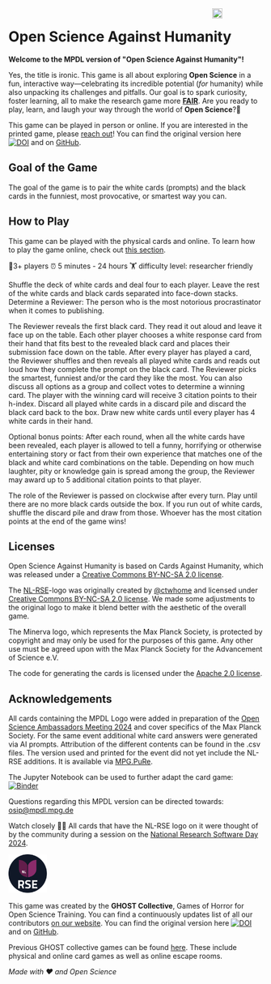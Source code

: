 
<img src="images/GHOST.gif" width="20%" height="20%" align="right">

# Open Science Against Humanity

**Welcome to the MPDL version of "Open Science Against Humanity"!**

Yes, the title is ironic. This game is all about exploring **Open Science** in a fun, interactive way—celebrating its incredible potential (*for* humanity) while also unpacking its challenges and pitfalls. Our goal is to spark curiosity, foster learning, all to make the research game more [**FAIR**](https://www.go-fair.org/fair-principles/).
Are you ready to play, learn, and laugh your way through the world of **Open Science**?🙌

This game can be played in person or online. If you are interested in the printed game, please [reach out](rdm@vu.nl)!
You can find the original version here [![DOI](https://zenodo.org/badge/DOI/10.5281/zenodo.10017280.svg)](https://doi.org/10.5281/zenodo.10017280) and on [GitHub](https://github.com/ubvu/OpenScienceAgainstHumanity).

## Goal of the Game

The goal of the game is to pair the white cards (prompts) and the black cards in the funniest, most provocative, or smartest way you can.

## How to Play

This game can be played with the physical cards and online. To learn how to play the game online, check out [this section](#playing-online).

🧍3+ players		⏰ 5 minutes - 24 hours	🏋️ difficulty level: researcher friendly

Shuffle the deck of white cards and deal four to each player. Leave the rest of the white cards and black cards separated into face-down stacks. Determine a Reviewer: The person who is the most notorious procrastinator when it comes to publishing.

The Reviewer reveals the first black card. They read it out aloud and leave it face up on the table. Each other player chooses a white response card from their hand that fits best to the revealed black card and places their submission face down on the table. After every player has played a card, the Reviewer shuffles and then reveals all played white cards and reads out loud how they complete the prompt on the black card. The Reviewer picks the smartest, funniest and/or the card they like the most. You can also discuss all options as a group and collect votes to determine a winning card. The player with the winning card will receive 3 citation points to their h-index.
Discard all played white cards in a discard pile and discard the black card back to the box. Draw new white cards until every player has 4 white cards in their hand.

Optional bonus points: After each round, when all the white cards have been revealed, each player is allowed to tell a funny, horrifying or otherwise entertaining story or fact from their own experience that matches one of the black and white card combinations on the table. Depending on how much laughter, pity or knowledge gain is spread among the group, the Reviewer may award up to 5 additional citation points to that player.

The role of the Reviewer is passed on clockwise after every turn. Play until there are no more black cards outside the box. If you run out of white cards, shuffle the discard pile and draw from those. Whoever has the most citation points at the end of the game wins!


## Licenses

Open Science Against Humanity is based on Cards Against Humanity, which was released under a [Creative Commons BY-NC-SA 2.0 license](https://creativecommons.org/licenses/by-nc-sa/2.0/).

The [NL-RSE](https://nl-rse.org/)-logo was originally created by [@ctwhome](https://www.ctwhome.com) and licensed under [Creative Commons BY-NC-SA 2.0 license](https://creativecommons.org/licenses/by-nc-sa/2.0/). We made some adjustments to the original logo to make it blend better with the aesthetic of the overall game.

The Minerva logo, which represents the Max Planck Society, is protected by copyright and may only be used for the purposes of this game. Any other use must be agreed upon with the Max Planck Society for the Advancement of Science e.V. 

The code for generating the cards is licensed under the [Apache 2.0 license](https://www.apache.org/licenses/LICENSE-2.0).

## Acknowledgements

All cards containing the MPDL Logo were added in preparation of the [Open Science Ambassadors Meeting 2024](https://osip.mpdl.mpg.de/open-science-ambassadors/osa-meeting-2024/) and cover specifics of the Max Planck Society. For the same event additional white card answers were generated via AI prompts. 
Attribution of the different contents can be found in the .csv files. The version used and printed for the event did not yet include the NL-RSE additions. It is available via [MPG.PuRe](https://hdl.handle.net/21.11116/0000-0010-6D15-D). 

The Jupyter Notebook can be used to further adapt the card game: [![Binder](https://mybinder.org/badge_logo.svg)](https://mybinder.org/v2/gh/MPDL/OpenScienceAgainstHumanity/HEAD)

Questions regarding this MPDL version can be directed towards: [osip@mpdl.mpg.de](mailto:osip@mpdl.mpg.de)

Watch closely 🕵️‍♀️ All cards that have the NL-RSE logo on it were thought of by the community during a session on the [National Research Software Day 2024](https://www.esciencecenter.nl/national-research-software-day-2024/).

<img src="nlrse_whitelogo.png" width="15%" height="15%">

This game was created by the **GHOST Collective**, Games of Horror for Open Science Training. You can find a continuously updates list of all our contributors [on our website](https://ghostcollective.github.io/).
You can find the original version here [![DOI](https://zenodo.org/badge/DOI/10.5281/zenodo.10017280.svg)](https://doi.org/10.5281/zenodo.10017280) and on [GitHub](https://github.com/ubvu/OpenScienceAgainstHumanity).

Previous GHOST collective games can be found [here](https://ghostcollective.github.io/games.html). These include physical and online card games as well as online escape rooms.

*Made with ♥ and Open Science*
